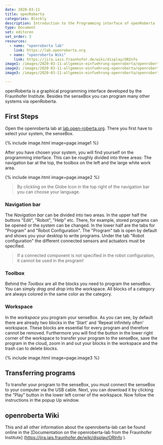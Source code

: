 ```yaml
---
date: 2020-03-11
title: openRoberta
categories: Blockly
description: Introduction to the Programming interface of openRoberta
type: Document
set: editoren
set_order: 3
resources:
  - name: "openroberta lab"
    link: https://lab.openroberta.org
  - name: "openroberta Wiki"
    link: https://jira.iais.fraunhofer.de/wiki/display/ORInfo  
image1: /images/2020-03-11-allgemein-einfuehrung-openroberta/openroberta-carousel.png
image2: /images/2020-03-11-allgemein-einfuehrung-openroberta/openroberta-oberflaeche-en.png
image3: /images/2020-03-11-allgemein-einfuehrung-openroberta/openroberta-buttons.png

---
```


openRoberta is a graphical programming interface developed by the Fraunhofer Institute. Besides the senseBox you can program many other systems via openRoberta.  

## First Steps
Open the openroberta lab at [lab.open-roberta.org](https://lab.openroberta.org). There you first have to select your system, the senseBox.

{% include image.html image=page.image1 %}

After you have chosen your system, you will find yourself on the programming interface. This can be roughly divided into three areas:
The navigation bar at the top, the toolbox on the left and the large white work area. 

{% include image.html image=page.image2 %}

> By clickling on the Globe Icon in the top right of the navigation bar you can choose your language.

### Navigation bar
The *Navigation bar* can be divided into two areas. In the upper half the buttons "Edit", "Robot", "Help" etc. There, for example, stored programs can be opened or the system can be changed.
In the lower half are the tabs for "Program" and "Robot Configuration". The "Program" tab is open by default and shows you your desktop to write programs. Under the tab "Robot configuration" the different connected sensors and actuators must be specified.

> If a connected component is not specified in the robot configuration, it cannot be used in the program!

### Toolbox
Behind the *Toolbox* are all the blocks you need to program the senseBox. You can simply *drag and drop* into the workspace. All blocks of a category are always colored in the same color as the category.

### Workspace
In the *workspace* you program your senseBox. As you can see, by default there are already two blocks in the 'Start' and 'Repeat infinitely often' workspace. These blocks are essential for every program and therefore cannot be removed.
Furthermore you will find the button in the lower right corner of the workspace to transfer your program to the senseBox, save the program in the cloud, zoom in and out your blocks in the workspace and the trash can to delete blocks.

{% include image.html image=page.image3 %}

## Transferring programs
To transfer your program to the senseBox, you must connect the senseBox to your computer via the USB cable. Next, you can download it by clicking the "Play" button in the lower left corner of the workspace. Now follow the instructions in the popup
Up window.


## openroberta Wiki
This and all other information about the openroberta-lab can be found online in the [Documentation on the openroberta-lab from the Fraunhofer Institute] (https://jira.iais.fraunhofer.de/wiki/display/ORInfo ).